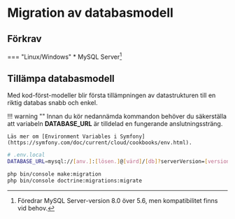 # Migration av databasmodell

## Förkrav

=== "Linux/Windows"
    * MySQL Server[^1]


[^1]: Föredrar MySQL Server-version 8.0 över 5.6, men kompatibilitet finns vid behov. 

## Tillämpa databasmodell

Med kod-först-modeller blir första tillämpningen av datastrukturen till en riktig databas snabb och enkel.

!!! warning ""
    Innan du kör nedannämda kommandon behöver du säkerställa att variabeln **DATABASE_URL** är tilldelad en fungerande anslutningssträng.

    Läs mer om [Environment Variables i Symfony](https://symfony.com/doc/current/cloud/cookbooks/env.html).

```bash
# .env.local
DATABASE_URL=mysql://[anv.]:[lösen.]@[värd]/[db]?serverVersion=[version]
```

```bash
php bin/console make:migration
php bin/console doctrine:migrations:migrate
```